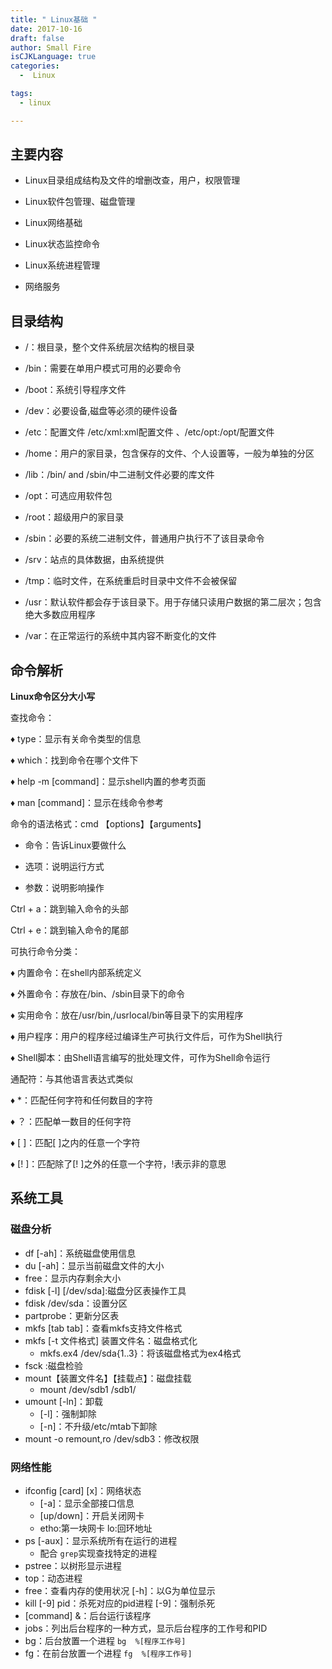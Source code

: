 ```yaml
---
title: " Linux基础 "
date: 2017-10-16
draft: false
author: Small Fire
isCJKLanguage: true
categories: 
  -  Linux

tags: 
  - linux

---
```


## 主要内容 ##

- Linux目录组成结构及文件的增删改查，用户，权限管理

- Linux软件包管理、磁盘管理

- Linux网络基础

- Linux状态监控命令

- Linux系统进程管理

- 网络服务

## 目录结构 ##

 -  /：根目录，整个文件系统层次结构的根目录

 -  /bin：需要在单用户模式可用的必要命令

 -  /boot：系统引导程序文件

 -  /dev：必要设备,磁盘等必须的硬件设备

 -  /etc：配置文件   /etc/xml:xml配置文件  、/etc/opt:/opt/配置文件

 -  /home：用户的家目录，包含保存的文件、个人设置等，一般为单独的分区

 -  /lib：/bin/ and /sbin/中二进制文件必要的库文件

 -  /opt：可选应用软件包

 -  /root：超级用户的家目录

 -  /sbin：必要的系统二进制文件，普通用户执行不了该目录命令

 -  /srv：站点的具体数据，由系统提供

 -  /tmp：临时文件，在系统重启时目录中文件不会被保留

 -  /usr：默认软件都会存于该目录下。用于存储只读用户数据的第二层次；包含绝大多数应用程序

 -  /var：在正常运行的系统中其内容不断变化的文件

## 命令解析 ##
**Linux命令区分大小写**

查找命令：

   ♦ type：显示有关命令类型的信息

   ♦ which：找到命令在哪个文件下

   ♦ help -m [command]：显示shell内置的参考页面   

   ♦ man [command]：显示在线命令参考

命令的语法格式：cmd 【options】【arguments】

  - 命令：告诉Linux要做什么

  - 选项：说明运行方式

  - 参数：说明影响操作

Ctrl + a：跳到输入命令的头部

Ctrl + e：跳到输入命令的尾部

可执行命令分类：

   ♦ 内置命令：在shell内部系统定义

   ♦ 外置命令：存放在/bin、/sbin目录下的命令

   ♦ 实用命令：放在/usr/bin,/usrlocal/bin等目录下的实用程序

   ♦ 用户程序：用户的程序经过编译生产可执行文件后，可作为Shell执行

   ♦ Shell脚本：由Shell语言编写的批处理文件，可作为Shell命令运行

通配符：与其他语言表达式类似

   ♦ *：匹配任何字符和任何数目的字符

   ♦ ？：匹配单一数目的任何字符

   ♦ [ ]：匹配[ ]之内的任意一个字符

   ♦ [! ]：匹配除了[! ]之外的任意一个字符，!表示非的意思

## 系统工具

### 磁盘分析 ###
  - df [-ah]：系统磁盘使用信息
  - du [-ah]：显示当前磁盘文件的大小
  - free：显示内存剩余大小
  - fdisk [-l] [/dev/sda]:磁盘分区表操作工具
  - fdisk  /dev/sda：设置分区
  - partprobe：更新分区表
  - mkfs [tab tab]：查看mkfs支持文件格式
  - mkfs [-t 文件格式] 装置文件名：磁盘格式化 
      - mkfs.ex4 /dev/sda{1..3}：将该磁盘格式为ex4格式
  - fsck :磁盘检验
  - mount【装置文件名】【挂载点】：磁盘挂载
      - mount /dev/sdb1  /sdb1/
  - umount [-ln]：卸载  
      - [-l]：强制卸除 
      - [-n]：不升级/etc/mtab下卸除
- mount -o remount,ro /dev/sdb3：修改权限

### 网络性能
  - ifconfig [card] [x]：网络状态  
       - [-a]：显示全部接口信息 
       - [up/down]：开启关闭网卡 
       - etho:第一块网卡   lo:回环地址
  - ps [-aux]：显示系统所有在运行的进程
       - 配合 `grep`实现查找特定的进程
  - pstree：以树形显示进程
  - top：动态进程
  - free：查看内存的使用状况 [-h]：以G为单位显示
  - kill [-9] pid：杀死对应的pid进程  [-9]：强制杀死
  - [command] &：后台运行该程序
  - jobs：列出后台程序的一种方式，显示后台程序的工作号和PID
  - bg：后台放置一个进程 `bg  %[程序工作号]`
  - fg：在前台放置一个进程 `fg  %[程序工作号]`





